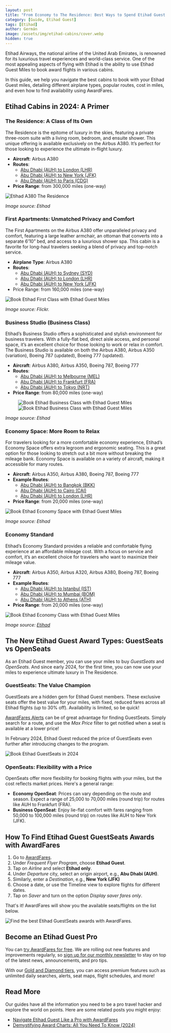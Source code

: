 ```yaml
---
layout: post
title: "From Economy to The Residence: Best Ways to Spend Etihad Guest Miles"
category: [Guide, Etihad Guest]
tags: [Etihad]
author: Germán
image: /assets/img/etihad-cabins/cover.webp
hidden: true
---
```


Etihad Airways, the national airline of the United Arab Emirates, is renowned for its luxurious travel experiences and world-class service. One of the most appealing aspects of flying with Etihad is the ability to use Etihad Guest Miles to book award flights in various cabins.

In this guide, we help you navigate the best cabins to book with your Etihad Guest miles, detailing different airplane types, popular routes, cost in miles, and even how to find availability using AwardFares.

## Etihad Cabins in 2024: A Primer

### The Residence: A Class of Its Own

The Residence is the epitome of luxury in the skies, featuring a private three-room suite with a living room, bedroom, and ensuite shower. This unique offering is available exclusively on the Airbus A380. It’s perfect for those looking to experience the ultimate in-flight luxury.

* **Aircraft**: Airbus A380
* **Routes**:
  * [Abu Dhabi (AUH) to London (LHR)](https://awardfares.com/search?AUH.LHR.;c:first;a:EY;z:etihad)
  * [Abu Dhabi (AUH) to New York (JFK)](https://awardfares.com/search?AUH.JFK.;c:first;a:EY;z:etihad)
  * [Abu Dhabi (AUH) to Paris (CDG)](https://awardfares.com/search?AUH.CDG.;c:first;a:EY;z:etihad)
* **Price Range**: from 300,000 miles (one-way)

<img src="../assets/img/etihad-cabins/a380-the-residence.avif" alt="Etihad A380 The Residence" class="noborder"/>

*Image source: Etihad*

### First Apartments: Unmatched Privacy and Comfort

The First Apartments on the Airbus A380 offer unparalleled privacy and comfort, featuring a large leather armchair, an ottoman that converts into a separate 6’10” bed, and access to a luxurious shower spa. This cabin is a favorite for long-haul travelers seeking a blend of privacy and top-notch service.

* **Airplane Type**: Airbus A380
* **Routes**:
  * [Abu Dhabi (AUH) to Sydney (SYD)](https://awardfares.com/search?AUH.SYD.;c:first;a:EY;z:etihad)
  * [Abu Dhabi (AUH) to London (LHR)](https://awardfares.com/search?AUH.LHR.;c:first;a:EY;z:etihad)
  * [Abu Dhabi (AUH) to New York (JFK)](https://awardfares.com/search?AUH.JFK.;c:first;a:EY;z:etihad)
* Price Range: from 160,000 miles (one-way)

<img src="../assets/img/etihad-cabins/etihad-first.webp" alt="Book Etihad First Class with Etihad Guest Miles" class="noborder"/>

*Image source: Flickr.*

### Business Studio (Business Class)

Etihad’s Business Studio offers a sophisticated and stylish environment for business travelers. With a fully-flat bed, direct aisle access, and personal space, it’s an excellent choice for those looking to work or relax in comfort. The Business Studio is available on both the Airbus A380, Airbus A350 (variation), Boeing 787 (updated), Boeing 777 (updated).

* **Aircraft**: Airbus A380, Airbus A350, Boeing 787, Boeing 777
* **Routes**:
  * [Abu Dhabi (AUH) to Melbourne (MEL)](https://awardfares.com/search?AUH.MEL.;c:business;a:EY;z:etihad)
  * [Abu Dhabi (AUH) to Frankfurt (FRA)](https://awardfares.com/search?AUH.FRA.;c:business;a:EY;z:etihad)
  * [Abu Dhabi (AUH) to Tokyo (NRT)](https://awardfares.com/search?AUH.NRT.;c:business;a:EY;z:etihad)
* **Price Range**: from 80,000 miles (one-way)

<figure>
<img src="../assets/img/etihad-cabins/biz1.avif" alt="Book Etihad Business Class with Etihad Guest Miles" class="noborder"/>
<img src="../assets/img/etihad-cabins/biz2.avif" alt="Book Etihad Business Class with Etihad Guest Miles" class="noborder"/>
</figure>

*Image source: Etihad*

### Economy Space: More Room to Relax

For travelers looking for a more comfortable economy experience, Etihad’s Economy Space offers extra legroom and ergonomic seating. This is a great option for those looking to stretch out a bit more without breaking the mileage bank. Economy Space is available on a variety of aircraft, making it accessible for many routes.

* **Aircraft**: Airbus A350, Airbus A380, Boeing 787, Boeing 777
* **Example Routes**:
  * [Abu Dhabi (AUH) to Bangkok (BKK)](https://awardfares.com/search?AUH.BKK.;c:economy;a:EY;z:etihad)
  * [Abu Dhabi (AUH) to Cairo (CAI)](https://awardfares.com/search?AUH.CAI.;c:economy;a:EY;z:etihad)
  * [Abu Dhabi (AUH) to London (LHR)](https://awardfares.com/search?AUH.LHR.;c:economy;a:EY;z:etihad)
* **Price Range**: from 20,000 miles (one-way)

<img src="../assets/img/etihad-cabins/economy-space.avif" alt="Book Etihad Economy Space with Etihad Guest Miles" class="noborder"/>

*Image source: Etihad*

### Economy Standard

Etihad’s Economy Standard provides a reliable and comfortable flying experience at an affordable mileage cost. With a focus on service and comfort, it’s an excellent choice for travelers who want to maximize their mileage value.

* **Aircraft**: Airbus A350, Airbus A320, Airbus A380, Boeing 787, Boeing 777
* **Example Routes**:
  * [Abu Dhabi (AUH) to Istanbul (IST)](https://awardfares.com/search?AUH.IST.;c:economy;a:EY;z:etihad)
  * [Abu Dhabi (AUH) to Mumbai (BOM)](https://awardfares.com/search?AUH.BOM.;c:economy;a:EY;z:etihad)
  * [Abu Dhabi (AUH) to Athens (ATH)](https://awardfares.com/search?AUH.ATH.;c:economy;a:EY;z:etihad)
* **Price Range**: from 20,000 miles (one-way)

<img src="../assets/img/etihad-cabins/etihad-economy.avif" alt="Book Etihad Economy Class with Etihad Guest Miles" class="noborder"/>

*Image source: [Etihad](https://www.etihad.com/es/fly-etihad/our-fleet/airbus-a350)*

## The New Etihad Guest Award Types: GuestSeats vs OpenSeats

As an Etihad Guest member, you can use your miles to buy *GuestSeats* and *OpenSeats*. And since early 2024, for the first time, you can now use your miles to experience ultimate luxury in The Residence.

### GuestSeats: The Value Champion

GuestSeats are a hidden gem for Etihad Guest members. These exclusive seats offer the best value for your miles, with fixed, reduced fares across all Etihad flights (up to 30% off). Availability is limited, so be quick!

[AwardFares Alerts](https://blog.awardfares.com/alerts/) can be of great advantage for finding GuestSeats. Simply search for a route, and use the *Max Price* filter to get notified when a seat is available at a lower price!

In February 2024, Etihad Guest reduced the price of GuestSeats even further after introducing changes to the program.

<img src="../assets/img/etihad-cabins/etihad-guestseats.webp" alt="Book Etihad GuestSeats in 2024" class="noborder"/>

### OpenSeats: Flexibility with a Price

OpenSeats offer more flexibility for booking flights with your miles, but the cost reflects market prices. Here's a general range:

* **Economy OpenSeat**: Prices can vary depending on the route and season. Expect a range of 25,000 to 70,000 miles (round trip) for routes like AUH to Frankfurt (FRA).
* **Business OpenSeat**: Enjoy lie-flat comfort with fares ranging from 50,000 to 100,000 miles (round trip) on routes like AUH to New York (JFK).

## How To Find Etihad Guest GuestSeats Awards with AwardFares

1. Go to [AwardFares](https://awardfares.com/signup).
2. Under *Frequent Flyer Program*, choose **Etihad Guest**.
3. Tap on *Airline* and select **Etihad only**.
4. Under *Departure* city, select an origin airport, e.g., **Abu Dhabi (AUH)**.
5. Similarly, enter a *Destination*, e.g., **New York (JFK)**
6. Choose a date, or use the Timeline view to explore flights for different dates.
7. Tap on *Saver* and turn on the option *Display saver fares only*.

That's it! AwardFares will show you the available seats/flights on the list below.

<img src="../assets/img/etihad-cabins/etihad-guestseat-results-awardfares.webp" alt="Find the best Etihad GuestSeats awards with AwardFares." class="noborder"/>

## Become an Etihad Guest Pro

You can [try AwardFares for free](https://awardfares.com/). We are rolling out new features and improvements regularly, so [sign up for our monthly newsletter](https://awardfares.com/newsletter) to stay on top of the latest news, announcements, and pro tips.

With our [Gold and Diamond tiers](https://awardfares.com/pricing), you can access premium features such as unlimited daily searches, alerts, seat maps, flight schedules, and more!

## Read More

Our guides have all the information you need to be a pro travel hacker and explore the world on points. Here are some related posts you might enjoy:

* [Navigate Etihad Guest Like a Pro with AwardFares](https://blog.awardfares.com/introducing-etihad-guest/)
* [Demystifying Award Charts: All You Need To Know (2024)](https://blog.awardfares.com/demystifying-award-charts/)
